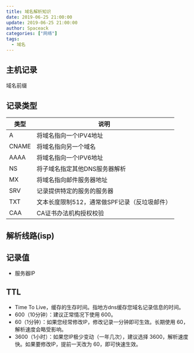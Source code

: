 ```yaml
---
title: 域名解析知识
date: 2019-06-25 21:00:00
update: 2019-06-25 21:00:00
author: Spaceack
categories: ["网络"]
tags: 
  - 域名
---
```


## 主机记录
域名前缀
## 记录类型
|类型|说明|
|-|-|
|A|将域名指向一个IPV4地址|
|CNAME|将域名指向另一个域名|
|AAAA|将域名指向一个IPV6地址|
|NS|将子域名指定其他DNS服务器解析|
|MX|将域名指向邮件服务器地址|
|SRV|记录提供特定的服务的服务器|
|TXT|文本长度限制512，通常做SPF记录（反垃圾邮件）|
|CAA|CA证书办法机构授权校验|


## 解析线路(isp)
## 记录值
- 服务器IP
## TTL
- Time To Live，缓存的生存时间。指地方dns缓存您域名记录信息的时间。
- 600（10分钟）：建议正常情况下使用 600。
- 60（1分钟）：如果您经常修改IP，修改记录一分钟即可生效。长期使用 60，解析速度会略受影响。 
- 3600（1小时）：如果您IP极少变动（一年几次），建议选择 3600，解析速度快。如果要修改IP，提前一天改为 60，即可快速生效。